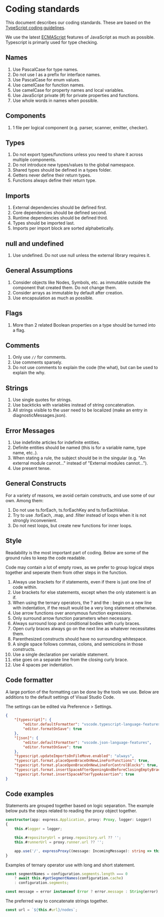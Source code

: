 
# Coding standards

This document describes our coding standards. These are based on the [TypeScript coding guidelines](https://github.com/microsoft/TypeScript/wiki/Coding-guidelines).

We use the latest [ECMAScript](https://www.ecma-international.org/publications-and-standards/standards/ecma-262/) features of JavaScript as much as possible. Typescript is primarly used for type checking.

## Names

1. Use PascalCase for type names.
1. Do not use I as a prefix for interface names.
1. Use PascalCase for enum values.
1. Use camelCase for function names.
1. Use camelCase for property names and local variables.
1. Use JavaScript private (#) for private properties and functions.
1. Use whole words in names when possible.

## Components

1. 1 file per logical component (e.g. parser, scanner, emitter, checker).

## Types

1. Do not export types/functions unless you need to share it across multiple components.
1. Do not introduce new types/values to the global namespace.
1. Shared types should be defined in a types folder.
1. Getters never define their return types.
1. Functions always define their return type.

## Imports

1. External dependencies should be defined first.
1. Core dependencies should be defined second.
1. Runtime dependencies should be defined third.
1. Types should be imported last.
1. Imports per import block are sorted alphabetically.

## null and undefined

1. Use undefined. Do not use null unless the external library requires it.

## General Assumptions

1. Consider objects like Nodes, Symbols, etc. as immutable outside the component that created them. Do not change them.
1. Consider arrays as immutable by default after creation.
1. Use encapsulation as much as possible.

## Flags

1. More than 2 related Boolean properties on a type should be turned into a flag.

## Comments

1. Only use `//` for comments.
1. Use comments sparsely.
1. Do not use comments to explain the code (the what), but can be used to explain the why.

## Strings

1. Use single quotes for strings.
1. Use backticks with variables instead of string concatenation.
1. All strings visible to the user need to be localized (make an entry in diagnosticMessages.json).

## Error Messages

1. Use indefinite articles for indefinite entities.
1. Definite entities should be named (this is for a variable name, type name, etc..).
1. When stating a rule, the subject should be in the singular (e.g. "An external module cannot..." instead of "External modules cannot...").
1. Use present tense.

## General Constructs

For a variety of reasons, we avoid certain constructs, and use some of our own. Among them:

1. Do not use ts.forEach, ts.forEachKey and ts.forEachValue.
1. Try to use .forEach, .map, and .filter instead of loops when it is not strongly inconvenient.
1. Do not nest loops, but create new functions for inner loops.

## Style

Readability is the most important part of coding. Below are some of the ground rules to keep the code readable.

Code may contain a lot of empty rows, as we prefer to group logical steps together and seperate them from other steps in the function.

1. Always use brackets for if statements, even if there is just one line of code within.
1. Use brackets for else statements, except when the only statement is an if.
1. When using the ternary operators, the ? and the : begin on a new line with indentation, if the result would be a very long statement otherwise.
1. Use arrow functions over anonymous function expressions.
1. Only surround arrow function parameters when necessary.
1. Always surround loop and conditional bodies with curly braces.
1. Open curly braces always go on the next line as whatever necessitates them.
1. Parenthesized constructs should have no surrounding whitespace.
1. A single space follows commas, colons, and semicolons in those constructs.
1. Use a single declaration per variable statement.
1. else goes on a separate line from the closing curly brace.
1. Use 4 spaces per indentation.

## Code formatter

A large portion of the formatting can be done by the tools we use. Below are additions to the default settings of Visual Studio Code.

The settings can be edited via Preference > Settings.

```json
{
    "[typescript]": {
        "editor.defaultFormatter": "vscode.typescript-language-features",
        "editor.formatOnSave": true
    },
    "[json]": {
        "editor.defaultFormatter": "vscode.json-language-features",
        "editor.formatOnSave": true
    },
    "typescript.updateImportsOnFileMove.enabled": "always",
    "typescript.format.placeOpenBraceOnNewLineForFunctions": true,
    "typescript.format.placeOpenBraceOnNewLineForControlBlocks": true,
    "typescript.format.insertSpaceAfterOpeningAndBeforeClosingEmptyBraces": false,
    "typescript.format.insertSpaceAfterTypeAssertion": true
}
```

## Code examples

Statements are grouped together based on logic separation. The example below puts the steps related to reading the proxy object together.

```ts
constructor(app: express.Application, proxy: Proxy, logger: Logger)
{
    this.#logger = logger;

    this.#repositoryUrl = proxy.repository.url ?? '';
    this.#runnerUrl = proxy.runner.url ?? '';

    app.use('/', expressProxy((message: IncomingMessage): string => this.#selectProxy(message)));
}
```

Examples of ternary operator use with long and short statement.

```ts
const segmentNames = configuration.segments.length === 0
    ? await this.#getSegmentNames(configuration.cache)
    : configuration.segments;

const message = error instanceof Error ? error.message : String(error);
```

The preferred way to concatenate strings together.

```ts
const url = `${this.#url}/nodes`;
```
